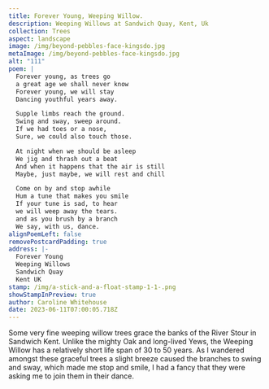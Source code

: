 ```yaml
---
title: Forever Young, Weeping Willow.
description: Weeping Willows at Sandwich Quay, Kent, Uk
collection: Trees
aspect: landscape
image: /img/beyond-pebbles-face-kingsdo.jpg
metaImage: /img/beyond-pebbles-face-kingsdo.jpg
alt: "111"
poem: |
  Forever young, as trees go
  a great age we shall never know
  Forever young, we will stay
  Dancing youthful years away.

  Supple limbs reach the ground.
  Swing and sway, sweep around.
  If we had toes or a nose,
  Sure, we could also touch those.

  At night when we should be asleep
  We jig and thrash out a beat
  And when it happens that the air is still
  Maybe, just maybe, we will rest and chill

  Come on by and stop awhile
  Hum a tune that makes you smile
  If your tune is sad, to hear
  we will weep away the tears.
  and as you brush by a branch
  We say, with us, dance.
alignPoemLeft: false
removePostcardPadding: true
address: |-
  Forever Young 
  Weeping Willows
  Sandwich Quay
  Kent UK
stamp: /img/a-stick-and-a-float-stamp-1-1-.png
showStampInPreview: true
author: Caroline Whitehouse
date: 2023-06-11T07:00:05.718Z
---
```

Some very fine weeping willow trees grace the banks of the River Stour in Sandwich Kent. Unlike the mighty Oak and long-lived Yews, the Weeping Willow has a relatively short life span of 30 to 50 years. As I wandered amongst these graceful trees a slight breeze caused the branches to swing and sway, which made me stop and smile, I had a fancy that they were asking me to join them in their dance.